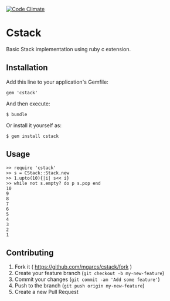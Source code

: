 [![Code Climate](https://codeclimate.com/github/mgarcs/CStack/badges/gpa.svg)](https://codeclimate.com/github/mgarcs/CStack)

# Cstack

Basic Stack implementation using ruby c extension.

## Installation

Add this line to your application's Gemfile:

    gem 'cstack'

And then execute:

    $ bundle

Or install it yourself as:

    $ gem install cstack

## Usage

```
>> require 'cstack'
>> s = CStack::Stack.new
>> 1.upto(10){|i| s<< i}
>> while not s.empty? do p s.pop end
10
9
8
7
6
5
4
3
2
1
```

## Contributing

1. Fork it ( https://github.com/mgarcs/cstack/fork )
2. Create your feature branch (`git checkout -b my-new-feature`)
3. Commit your changes (`git commit -am 'Add some feature'`)
4. Push to the branch (`git push origin my-new-feature`)
5. Create a new Pull Request
